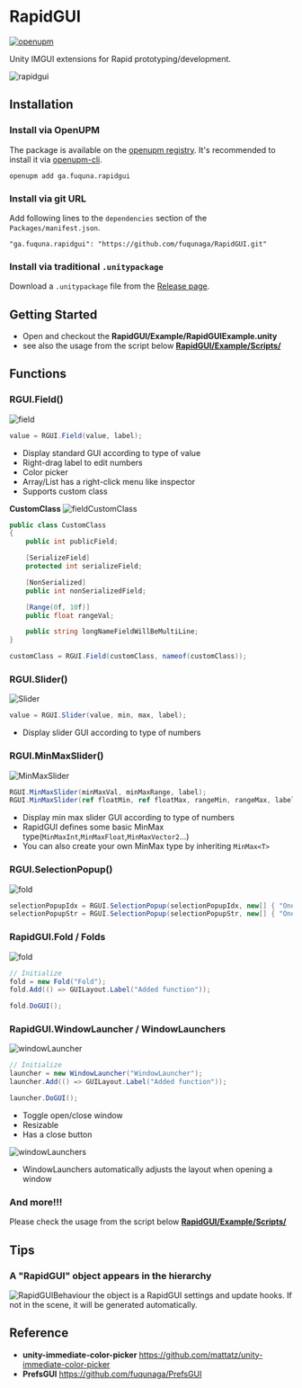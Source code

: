 # RapidGUI
[![openupm](https://img.shields.io/npm/v/ga.fuquna.rapidgui?label=openupm&registry_uri=https://package.openupm.com)](https://openupm.com/packages/ga.fuquna.rapidgui/)

Unity IMGUI extensions for Rapid prototyping/development.

![rapidgui](Documentation~/rapidgui.png)

## Installation

### Install via OpenUPM

The package is available on the [openupm registry](https://openupm.com). It's recommended to install it via [openupm-cli](https://github.com/openupm/openupm-cli).

```
openupm add ga.fuquna.rapidgui
```

### Install via git URL

Add following lines to the `dependencies` section of the `Packages/manifest.json`.
```
"ga.fuquna.rapidgui": "https://github.com/fuqunaga/RapidGUI.git"
```

### Install via traditional `.unitypackage`

Download a `.unitypackage` file from the [Release page](https://github.com/fuqunaga/RapidGUI/releases).

## Getting Started
- Open and checkout the **RapidGUI/Example/RapidGUIExample.unity**
- see also the usage from the script below [**RapidGUI/Example/Scripts/**](Example/Scripts/)

## Functions
### RGUI.Field()
![field](Documentation~/field.gif)

```csharp
value = RGUI.Field(value, label);
```

- Display standard GUI according to type of value
- Right-drag label to edit numbers
- Color picker
- Array/List has a right-click menu like inspector
- Supports custom class

**CustomClass**
![fieldCustomClass](Documentation~/FieldCustomClass.png)

```csharp
public class CustomClass
{
    public int publicField;

    [SerializeField]
    protected int serializeField;

    [NonSerialized]
    public int nonSerializedField;

    [Range(0f, 10f)]
    public float rangeVal;

    public string longNameFieldWillBeMultiLine;
}

```
```csharp
customClass = RGUI.Field(customClass, nameof(customClass));
```


### RGUI.Slider()
![Slider](Documentation~/Slider.png)
```csharp
value = RGUI.Slider(value, min, max, label);
```
- Display slider GUI according to type of numbers


### RGUI.MinMaxSlider()
![MinMaxSlider](Documentation~/MinMaxSlider.png)
```csharp
RGUI.MinMaxSlider(minMaxVal, minMaxRange, label);
RGUI.MinMaxSlider(ref floatMin, ref floatMax, rangeMin, rangeMax, label);
```
- Display min max slider GUI according to type of numbers
- RapidGUI defines some basic MinMax type(`MinMaxInt`,`MinMaxFloat`,`MinMaxVector2`...)
- You can also create your own MinMax type by inheriting `MinMax<T>`


### RGUI.SelectionPopup()
![fold](Documentation~/selectionPopup.gif)
```csharp
selectionPopupIdx = RGUI.SelectionPopup(selectionPopupIdx, new[] { "One", "Two", "Three" });
selectionPopupStr = RGUI.SelectionPopup(selectionPopupStr, new[] { "One", "Two", "Three" });
```

### RapidGUI.Fold / Folds
![fold](Documentation~/fold.gif)

```csharp
// Initialize
fold = new Fold("Fold");
fold.Add(() => GUILayout.Label("Added function"));
```

```csharp
fold.DoGUI();
```

### RapidGUI.WindowLauncher / WindowLaunchers
![windowLauncher](Documentation~/windowLauncher.gif)
```csharp
// Initialize
launcher = new WindowLauncher("WindowLauncher");
launcher.Add(() => GUILayout.Label("Added function"));
```

```csharp
launcher.DoGUI();
```
- Toggle open/close window
- Resizable
- Has a close button

![windowLaunchers](Documentation~/windowLaunchers.gif)
- WindowLaunchers automatically adjusts the layout when opening a window

### And more!!!
Please check the usage from the script below [**RapidGUI/Example/Scripts/**](Example/Scripts/)

## Tips
### A "RapidGUI" object appears in the hierarchy
![RapidGUIBehaviour](Documentation~/RapidGUIBehaviour.png)
the object is a RapidGUI settings and update hooks.
If not in the scene, it will be generated automatically.

## Reference
- **unity-immediate-color-picker**
https://github.com/mattatz/unity-immediate-color-picker
- **PrefsGUI**
https://github.com/fuqunaga/PrefsGUI
